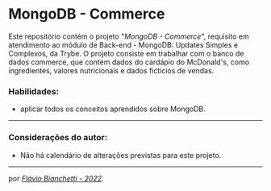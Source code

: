 # MongoDB - Commerce

Este repositório contém o projeto "_MongoDB - Commerce_", requisito em atendimento ao módulo de Back-end - MongoDB: Updates Simples e Complexos, da Trybe. O projeto consiste em trabalhar com o banco de dados commerce, que contém dados do cardápio do McDonald's, como ingredientes, valores nutricionais e dados fictícios de vendas.

### Habilidades:
 - aplicar todos os conceitos aprendidos sobre MongoDB.
<!-- --- -->
<!-- ### Foram utilizados na construção desta página:

<section>
  <a
    href="https://developer.mozilla.org/en-US/docs/Web/HTML"
    target="_blank">
    <img
      align="center"
      height="30"
      src="https://img.shields.io/badge/HTML5-E34F26?style=for-the-badge&logo=html5&logoColor=white"
    />
  </a>
  <a
    href="https://developer.mozilla.org/en-US/docs/Web/CSS"
    target="_blank">
    <img
      align="center"
      height="30"
      src="https://img.shields.io/badge/CSS-239120?&style=for-the-badge&logo=css3&logoColor=white"
    />
  </a>
</section>

---
### Página do projeto - Trybe

Você pode encontrar o GitHub original do projeto _[aqui]()_. -->

---
### Considerações do autor:

- Não há calendário de alterações previstas para este projeto.

<!-- Você pode ver o resultado deste projeto _[aqui]()_. -->

---

por _[Flávio Bianchetti - 2022](https://www.linkedin.com/in/flaviobianchetti/)_.
